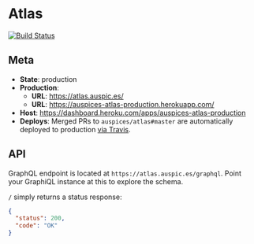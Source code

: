 # Atlas

[![Build Status](https://travis-ci.org/auspices/atlas.svg?branch=master)](https://travis-ci.org/auspices/atlas)

## Meta

* **State**: production
* **Production**:
  * **URL**: https://atlas.auspic.es/
  * **URL**: https://auspices-atlas-production.herokuapp.com/
* **Host**: https://dashboard.heroku.com/apps/auspices-atlas-production
* **Deploys**: Merged PRs to `auspices/atlas#master` are automatically deployed to production [via Travis](https://travis-ci.org/auspices/atlas).

## API

GraphQL endpoint is located at `https://atlas.auspic.es/graphql`. Point your GraphiQL instance at this to explore the schema.

`/` simply returns a status response:

```json
{
  "status": 200,
  "code": "OK"
}
```
